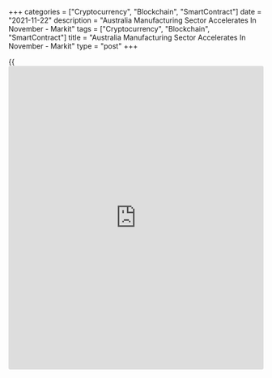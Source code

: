+++
categories = ["Cryptocurrency", "Blockchain", "SmartContract"]
date = "2021-11-22"
description = "Australia Manufacturing Sector Accelerates In November - Markit"
tags = ["Cryptocurrency", "Blockchain", "SmartContract"]
title = "Australia Manufacturing Sector Accelerates In November - Markit"
type = "post"
+++

{{<iframe id="large-banner" src="https://www.bounty.group/#slide=27.0" width="100%" height="600" scrolling="no" style="border: 0px solid rgb(216, 221, 230); border-radius: 3px;">}}

The manufacturing sector in Australia continued to expand in November,
and at a faster pace, the latest survey from Markit Economics showed on
Tuesday with a manufacturing PMI score of 58.5.

That's up from 58.2 in October and it moves further above the boom-or-
bust line of 50 that separates expansion from contraction.

Growth of manufacturing output and new orders accelerated in November
amid reports of a further reopening of the Australian [economy][1] while
market confidence improved alongside better COVID-19 conditions. As a
result, employment levels and buying activity continued to expand.

The report also showed that the services PMI improved from 51.8 to 55.0
and the composite index also rose to 55.0 from 52.1 in October.

A further easing of COVID-19 restrictions in Australia enabled service
sector [business][2] activity to grow at the fastest rate since June.
Growth of new business also accelerated to the fastest pace in five
months, with the easing of restrictions unleashing some pent-up demand.

For comments and feedback [contact](https://www.playgroundfx.com/contact/): editorial@rtt[news](https://www.letsplayfx.com/blog/forex-news-website/).com

[Economic News][1]

 **What parts of the world are seeing the best (and worst) economic
performances lately? Click[here][3] to check out our [Econ Scorecard][3]
and find out! See up-to-the-moment [ranking](https://www.playgroundfx.com/blog/crypto-exchange-ranking/)s for the best and worst
performers in [GDP][4], [unemployment rate][5], [inflation][6] and much
more.**

   1. www.rtt[news](https://www.letsplayfx.com/blog/forex-news-website/).com/Content/EconomicNews.aspx
   2. www.rtt[news](https://www.letsplayfx.com/blog/forex-news-website/).com/Content/Business.aspx
   3. www.rtt[news](https://www.letsplayfx.com/blog/forex-news-website/).com/economic-scorecard/world-rank/industrial-production/highest-performance.aspx
   4. www.rtt[news](https://www.letsplayfx.com/blog/forex-news-website/).com/economic-scorecard/world-rank/GDP/highest-performance.aspx
   5. www.rtt[news](https://www.letsplayfx.com/blog/forex-news-website/).com/economic-scorecard/world-rank/unemployment-rate/lowest-performance.aspx
   6. www.rtt[news](https://www.letsplayfx.com/blog/forex-news-website/).com/economic-scorecard/world-rank/CPI/highest-performance.aspx
